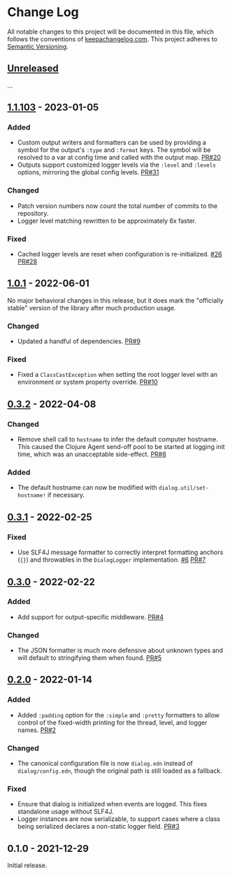 Change Log
==========

All notable changes to this project will be documented in this file, which
follows the conventions of [keepachangelog.com](http://keepachangelog.com/).
This project adheres to [Semantic Versioning](http://semver.org/).


## [Unreleased]

...


## [1.1.103] - 2023-01-05

### Added
- Custom output writers and formatters can be used by providing a symbol for
  the output's `:type` and `:format` keys. The symbol will be resolved to a var
  at config time and called with the output map.
  [PR#20](https://github.com/amperity/dialog/pull/20)
- Outputs support customized logger levels via the `:level` and `:levels`
  options, mirroring the global config levels.
  [PR#31](https://github.com/amperity/dialog/pull/31)

### Changed
- Patch version numbers now count the total number of commits to the repository.
- Logger level matching rewritten to be approximately 6x faster.

### Fixed
- Cached logger levels are reset when configuration is re-initialized.
  [#26](https://github.com/amperity/dialog/issues/26)
  [PR#28](https://github.com/amperity/dialog/pull/28)


## [1.0.1] - 2022-06-01

No major behavioral changes in this release, but it does mark the "officially
stable" version of the library after much production usage.

### Changed
- Updated a handful of dependencies.
  [PR#9](https://github.com/amperity/dialog/pull/9)

### Fixed
- Fixed a `ClassCastException` when setting the root logger level with an
  environment or system property override.
  [PR#10](https://github.com/amperity/dialog/pull/10)


## [0.3.2] - 2022-04-08

### Changed
- Remove shell call to `hostname` to infer the default computer hostname. This
  caused the Clojure Agent send-off pool to be started at logging init time,
  which was an unacceptable side-effect.
  [PR#8](https://github.com/amperity/dialog/pull/8)

### Added
- The default hostname can now be modified with `dialog.util/set-hostname!` if
  necessary.


## [0.3.1] - 2022-02-25

### Fixed
- Use SLF4J message formatter to correctly interpret formatting anchors (`{}`)
  and throwables in the `DialogLogger` implementation.
  [#6](https://github.com/amperity/dialog/issues/6)
  [PR#7](https://github.com/amperity/dialog/pull/7)


## [0.3.0] - 2022-02-22

### Added
- Add support for output-specific middleware.
  [PR#4](https://github.com/amperity/dialog/pull/4)

### Changed
- The JSON formatter is much more defensive about unknown types and will
  default to stringifying them when found.
  [PR#5](https://github.com/amperity/dialog/pull/5)


## [0.2.0] - 2022-01-14

### Added
- Added `:padding` option for the `:simple` and `:pretty` formatters to allow
  control of the fixed-width printing for the thread, level, and logger names.
  [PR#2](https://github.com/amperity/dialog/pull/2)

### Changed
- The canonical configuration file is now `dialog.edn` instead of
  `dialog/config.edn`, though the original path is still loaded as a fallback.

### Fixed
- Ensure that dialog is initialized when events are logged. This fixes
  standalone usage without SLF4J.
- Logger instances are now serializable, to support cases where a class being
  serialized declares a non-static logger field.
  [PR#3](https://github.com/amperity/dialog/pull/3)


## 0.1.0 - 2021-12-29

Initial release.


[Unreleased]: https://github.com/amperity/dialog/compare/1.1.103...HEAD
[1.1.103]: https://github.com/amperity/dialog/compare/1.0.1...1.1.103
[1.0.1]: https://github.com/amperity/dialog/compare/0.3.2...1.0.1
[0.3.2]: https://github.com/amperity/dialog/compare/0.3.1...0.3.2
[0.3.1]: https://github.com/amperity/dialog/compare/0.3.0...0.3.1
[0.3.0]: https://github.com/amperity/dialog/compare/0.2.0...0.3.0
[0.2.0]: https://github.com/amperity/dialog/compare/0.1.0...0.2.0
